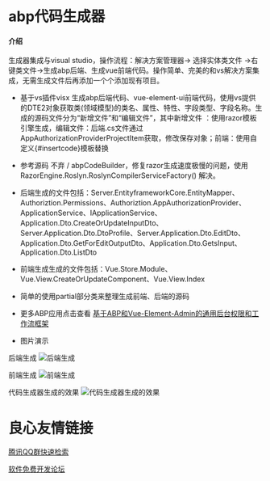 # abp代码生成器

#### 介绍

生成器集成与visual studio，操作流程：解决方案管理器-> 选择实体类文件 ->右键类文件->生成abp后端、生成vue前端代码。操作简单、完美的和vs解决方案集成，无需生成文件后再添加一个个添加现有项目。
* 基于vs插件visx 生成abp后端代码、vue-element-ui前端代码，使用vs提供的DTE2对象获取类(领域模型)的类名、属性、特性、字段类型、字段名称。生成的源码文件分为“新增文件”和“编辑文件”，其中新增文件
：使用razor模板引擎生成，编辑文件：后端.cs文件通过AppAuthorizationProviderProjectItem获取，修改保存对象；前端：使用自定义{#insertcode}模板替换

* 参考源码 不弃 / abpCodeBuilder，修复razor生成速度极慢的问题，使用 RazorEngine.Roslyn.RoslynCompilerServiceFactory() 解决。

* 后端生成的文件包括：Server.EntityframeworkCore.EntityMapper、Authoriztion.Permissions、Authoriztion.AppAuthorizationProvider、ApplicationService、IApplicationService、Application.Dto.CreateOrUpdateInputDto、Server.Application.Dto.DtoProfile、Server.Application.Dto.EditDto、Application.Dto.GetForEditOutputDto、Application.Dto.GetsInput、Application.Dto.ListDto

* 前端生成生成的文件包括：Vue.Store.Module、Vue.View.CreateOrUpdateComponent、Vue.View.Index

* 简单的使用partial部分类来整理生成前端、后端的源码

* 更多ABP应用点击查看 [基于ABP和Vue-Element-Admin的通用后台权限和工作流框架](https://gitee.com/fq_chenzhen/base-abp-auth-workflow-opensouce)

* 图片演示

后端生成
![后端生成](https://gitee.com/fq_chenzhen/abp_code_generator/raw/master/images/codebuild-back.gif)

前端生成
![前端生成](https://gitee.com/fq_chenzhen/abp_code_generator/raw/master/images/codebuild-front.gif)


代码生成器生成的效果 
![代码生成器生成的效果](https://gitee.com/fq_chenzhen/base-abp-auth-workflow-opensouce/raw/master/_screenshots/codeGen.gif)

 # 良心友情链接

[腾讯QQ群快速检索](http://u.720life.cn/s/8cf73f7c)

[软件免费开发论坛](http://u.720life.cn/s/bbb01dc0)
